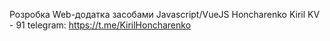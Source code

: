 Розробка Web-додатка засобами Javascript/VueJS
Honcharenko Kiril 
KV - 91
telegram: https://t.me/KirilHoncharenko

